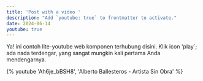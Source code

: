 ```yaml
---
title: 'Post with a video '
description: "Add `youtube: true` to frontmatter to activate."
date: 2024-06-14
youtube: true
---
```


Ya! ini contoh lite-youtube web komponen terhubung disini.
Klik icon 'play`; ada nada terdengar, yang sangat mungkin kali pertama Anda mendengarnya.

{% youtube 'Ah6je_bBSH8', 'Alberto Ballesteros - Artista Sin Obra' %}
